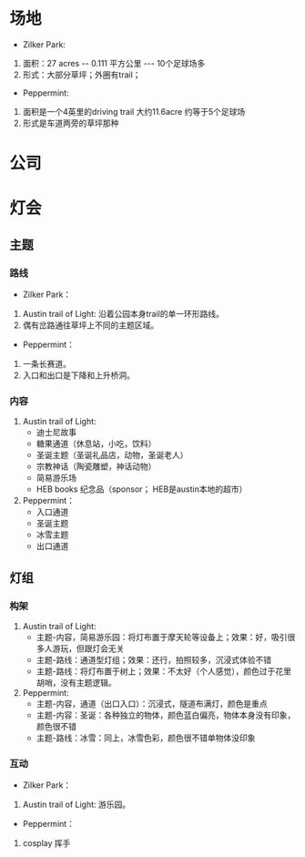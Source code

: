 # 场地
- Zilker Park: 
<ol>
    <li>面积：27 acres -- 0.111 平方公里 --- 10个足球场多
    <li>形式：大部分草坪；外圈有trail；
    
</ol>

- Peppermint:
<ol>
    <li>面积是一个4英里的driving trail 大约11.6acre 约等于5个足球场</li>
    <li>形式是车道两旁的草坪那种</li>
</ol>

# 公司

# 灯会
## 主题
### 路线
- Zilker Park：
<ol>
    <li>Austin trail of Light: 沿着公园本身trail的单一环形路线。</li>
    <li>偶有岔路通往草坪上不同的主题区域。</li>
</ol>

- Peppermint：
<ol>
    <li>一条长赛道。</li>
    <li>入口和出口是下降和上升桥洞。</li>
</ol>

### 内容
<ol>
    <li>Austin trail of Light: 
        <ul>
            <li>迪士尼故事</li>
            <li>糖果通道（休息站，小吃，饮料）</li>
            <li>圣诞主题（圣诞礼品店，动物，圣诞老人）</li>
            <li>宗教神话（陶瓷雕塑，神话动物）</li>
            <li>简易游乐场</li>
            <li>HEB books 纪念品（sponsor； HEB是austin本地的超市）</li>
        </ul>
    </li>
    <li>Peppermint：
        <ul>
            <li>入口通道</li>
            <li>圣诞主题</li>
            <li>冰雪主题</li>
            <li>出口通道</li>
        </ul>
    </li>
</ol>


## 灯组
### 构架
<ol>
    <li>Austin trail of Light: 
        <ul>
            <li>主题-内容，简易游乐园：将灯布置于摩天轮等设备上；效果：好，吸引很多人游玩，但跟灯会无关</li>
            <li>主题-路线：通道型灯组；效果：还行，拍照较多，沉浸式体验不错</li>
            <li>主题-路线：将灯布置于树上；效果：不太好（个人感觉），颜色过于花里胡哨，没有主题逻辑。</li>
        </ul>
    </li>
    <li>Peppermint: 
        <ul>
            <li>主题-内容，通道（出口入口）：沉浸式，隧道布满灯，颜色是重点</li>
            <li>主题-内容：圣诞：各种独立的物体，颜色蓝白偏亮，物体本身没有印象，颜色很不错</li>
            <li>主题-路线：冰雪：同上，冰雪色彩，颜色很不错单物体没印象</li>
        </ul>
    </li>
</ol>

### 互动
- Zilker Park：
<ol>
    <li>Austin trail of Light: 游乐园。</li>
</ol>

- Peppermint：
<ol>
    <li>cosplay 挥手</li>
</ol>